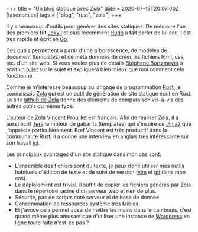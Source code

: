+++
title = "Un blog statique avec Zola"
date = 2020-07-15T20:07:00Z
[taxonomies]
tags = ["blog", "rust", "zola"]
+++

Il y a beaucoup d'outils pour générer des sites statiques. De mémoire l'un des premiers fût [Jekyll](https://jekyllrb.com/) et plus récemment [Hugo](https://gohugo.io/) a fait parler de lui car, il est très rapide et écrit en [Go](https://golang.org/).

Ces outils permettent à partir d'une arborescence, de modèles de document (templates) et de méta données de créer les fichiers html, css, etc. d'un site web. Si vous voulez plus de détails [Stéphane Bortzmeyer](https://fr.wikipedia.org/wiki/St%C3%A9phane_Bortzmeyer) a écrit un [billet](https://www.bortzmeyer.org/generateurs-web-statiques.html) sur le sujet et expliquera bien mieux que moi comment cela fonctionne.

Comme je m'intéresse beaucoup au langage de programmation [Rust](https://www.rust-lang.org/), je connaissais [Zola](https://www.getzola.org/) qui est un outil de génération de site statique écrit en Rust. Le site [github de Zola](https://github.com/getzola/zola) donne des éléments de comparaison vis-à-vis des autres outils du même type.

L'auteur de Zola [Vincent Prouillet](https://www.vincentprouillet.com/) est français. Afin de réaliser Zola, il a aussi écrit [Tera](https://github.com/Keats/tera) le moteur de gabarits (templates) qui s'inspire de [Jinja2](https://jinja.palletsprojects.com/en/2.11.x/) que j'apprécie particulièrement. Bref Vincent est très productif dans la communauté Rust, il a donné une interview en anglais très intéressante sur son travail [ici](https://rustacean-station.org/episode/007-zola/).

Les principaux avantages d'un site statique dans mon cas sont:
* L'ensemble des fichiers sont du texte, je peux donc utiliser mes outils habituels d'édition de texte et de suivi de version ([vim](https://fr.wikipedia.org/wiki/Vim) et [git](https://fr.wikipedia.org/wiki/Git) dans mon cas).
* Le déploiement est trivial, il suffit de copier les fichiers générés par Zola dans le répertoire racine d'un serveur web et rien de plus.
* Sécurité, pas de scripts coté serveur ni de base de donnée.
* Consommation de ressources système très faibles.
* Et j'avoue cela permet aussi de mettre les mains dans le cambouis, c'est quand même plus amusant que d'utiliser une instance de [Wordpress](https://wordpress.org/) en ligne toute faite n'est-ce pas ?

